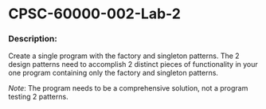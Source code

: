 # CPSC-60000-002-Lab-2

### Description:

Create a single program with the factory and singleton patterns. The 2 design patterns need to accomplish 2 distinct pieces of functionality in your one program containing only the factory and singleton patterns.

_Note_: The program needs to be a comprehensive solution, not a program testing 2 patterns.
